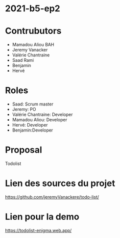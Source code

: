 # 2021-b5-ep2

# Contrubutors
- Mamadou Aliou BAH
- Jeremy Vanacker
- Valérie Chantraine
- Saad Rami
- Benjamin
- Hervé

# Roles
- Saad: Scrum master
- Jeremy: PO
- Valérie Chantraine: Developer
- Mamadou Aliou: Developer
- Hervé: Developer
- Benjamin:Developer

# Proposal
Todolist 

# Lien des sources du projet
https://github.com/jeremyVanackere/todo-list/

# Lien pour la demo
https://todolist-enigma.web.app/
